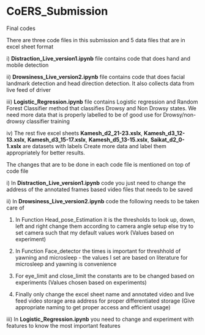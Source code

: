 # CoERS_Submission
Final codes 

There are three code files in this submission and 5 data files that are in excel sheet format

i) **Distraction_Live_version1.ipynb** file contains code that does hand and mobile detection

ii) **Drowsiness_Live_version2.ipynb** file contains code that does facial landmark detection and head direction detection. It also collects data from live feed of driver 

iii) **Logistic_Regression.ipynb** file contains Logistic regression and Random Forest Classifier method that classifies Drowsy and Non Drowsy states. 
We need more data that is properly labelled to be of good use for Drowsy/non-drowsy classifier training

iv) The rest five excel sheets **Kamesh_d2_21-23.xslx**, **Kamesh_d3_12-13.xslx**, **Kamesh_d3_15-17.xslx**, **Kamesh_d5_13-15.xslx**, **Saikat_d2_0-1.xslx** are datasets with labels
Create more data and label them appropriately for better results.

The changes that are to be done in each code file is mentioned on top of code file 

i) In **Distraction_Live_version1.ipynb** code you just need to change the address of the annotated frames based video files that needs to be saved 

ii) In **Drowsiness_Live_version2.ipynb** code the following needs to be taken care of 

1) In Function Head_pose_Estimation it is the thresholds to look up, down, left and right change them according to camera angle setup else try to set camera such that my default values work (Values based on experiment)

2) In Function Face_detector the times is important for threshhold of yawning and microsleep - the values I set are based on literature for microsleep and yawning is convenience

3) For eye_limit and close_limit the constants are to be changed based on experiments (Values chosen based on experiments)

4) Finally only change the excel sheet name and annotated video and live feed video storage area address for proper differentiated storage (Give appropriate naming to get proper access and efficient usage)

iii) In **Logistic_Regression.ipynb** you need to change and experiment with features to know the most important features


